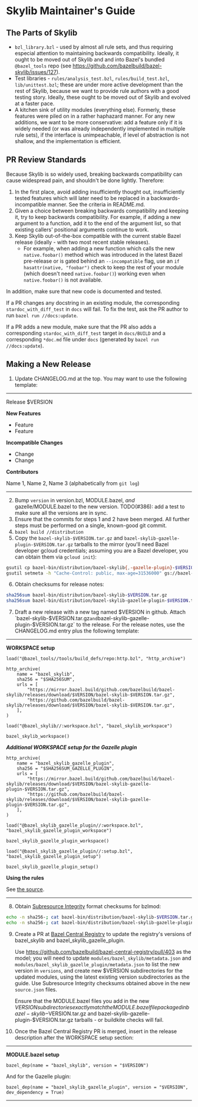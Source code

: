 # Skylib Maintainer's Guide

## The Parts of Skylib

*   `bzl_library.bzl` - used by almost all rule sets, and thus requiring
    especial attention to maintaining backwards compatibility. Ideally, it ought
    to be moved out of Skylib and and into Bazel's bundled `@bazel_tools` repo
    (see https://github.com/bazelbuild/bazel-skylib/issues/127).
*   Test libraries - `rules/analysis_test.bzl`, `rules/build_test.bzl`,
    `lib/unittest.bzl`; these are under more active development than the rest of
    Skylib, because we want to provide rule authors with a good testing story.
    Ideally, these ought to be moved out of Skylib and evolved at a faster pace.
*   A kitchen sink of utility modules (everything else). Formerly, these
    features were piled on in a rather haphazard manner. For any new additions,
    we want to be more conservative: add a feature only if it is widely needed
    (or was already independently implemented in multiple rule sets), if the
    interface is unimpeachable, if level of abstraction is not shallow, and the
    implementation is efficient.

## PR Review Standards

Because Skylib is so widely used, breaking backwards compatibility can cause
widespread pain, and shouldn't be done lightly. Therefore:

1.  In the first place, avoid adding insufficiently thought out, insufficiently
    tested features which will later need to be replaced in a
    backwards-incompatible manner. See the criteria in README.md.
2.  Given a choice between breaking backwards compatibility and keeping it, try
    to keep backwards compatibility. For example, if adding a new argument to a
    function, add it to the end of the argument list, so that existing callers'
    positional arguments continue to work.
3.  Keep Skylib out-of-the-box compatible with the current stable Bazel release
    (ideally - with two most recent stable releases).
    *   For example, when adding a new function which calls the new
        `native.foobar()` method which was introduced in the latest Bazel
        pre-release or is gated behind an `--incompatible` flag, use an `if
        hasattr(native, "foobar")` check to keep the rest of your module (which
        doesn't need `native.foobar()`) working even when `native.foobar()` is
        not available.

In addition, make sure that new code is documented and tested.

If a PR changes any docstring in an existing module, the corresponding
`stardoc_with_diff_test` in `docs` will fail. To fix the test, ask the PR
author to run `bazel run //docs:update`.

If a PR adds a new module, make sure that the PR also adds a corresponding
`stardoc_with_diff_test` target in `docs/BUILD` and a corresponding `*doc.md`
file under `docs` (generated by `bazel run //docs:update`).

## Making a New Release

1.  Update CHANGELOG.md at the top. You may want to use the following template:

--------------------------------------------------------------------------------

Release $VERSION

**New Features**

-   Feature
-   Feature

**Incompatible Changes**

-   Change
-   Change

**Contributors**

Name 1, Name 2, Name 3 (alphabetically from `git log`)

--------------------------------------------------------------------------------

2.  Bump `version` in version.bzl, MODULE.bazel, *and* gazelle/MODULE.bazel to
    the new version.
    TODO(#386): add a test to make sure all the versions are in sync.
3.  Ensure that the commits for steps 1 and 2 have been merged. All further
    steps must be performed on a single, known-good git commit.
4.  `bazel build //distribution`
5.  Copy the `bazel-skylib-$VERSION.tar.gz` and
    `bazel-skylib-gazelle-plugin-$VERSION.tar.gz` tarballs to the mirror (you'll
    need Bazel developer gcloud credentials; assuming you are a Bazel developer,
    you can obtain them via `gcloud init`):

```bash
gsutil cp bazel-bin/distribution/bazel-skylib{,-gazelle-plugin}-$VERSION.tar.gz gs://bazel-mirror/github.com/bazelbuild/bazel-skylib/releases/download/$VERSION/
gsutil setmeta -h "Cache-Control: public, max-age=31536000" gs://bazel-mirror/github.com/bazelbuild/bazel-skylib/releases/download/$VERSION/bazel-skylib{,-gazelle-plugin}-$VERSION.tar.gz
```

6.  Obtain checksums for release notes:

```bash
sha256sum bazel-bin/distribution/bazel-skylib-$VERSION.tar.gz
sha256sum bazel-bin/distribution/bazel-skylib-gazelle-plugin-$VERSION.tar.gz
````

7.  Draft a new release with a new tag named $VERSION in github. Attach
    `bazel-skylib-$VERSION.tar.gz` and
    `bazel-skylib-gazelle-plugin-$VERSION.tar.gz` to the release. For the
    release notes, use the CHANGELOG.md entry plus the following template:

--------------------------------------------------------------------------------

**WORKSPACE setup**

```
load("@bazel_tools//tools/build_defs/repo:http.bzl", "http_archive")

http_archive(
    name = "bazel_skylib",
    sha256 = "$SHA256SUM",
    urls = [
        "https://mirror.bazel.build/github.com/bazelbuild/bazel-skylib/releases/download/$VERSION/bazel-skylib-$VERSION.tar.gz",
        "https://github.com/bazelbuild/bazel-skylib/releases/download/$VERSION/bazel-skylib-$VERSION.tar.gz",
    ],
)

load("@bazel_skylib//:workspace.bzl", "bazel_skylib_workspace")

bazel_skylib_workspace()
```

***Additional WORKSPACE setup for the Gazelle plugin***

```starlark
http_archive(
    name = "bazel_skylib_gazelle_plugin",
    sha256 = "$SHA256SUM_GAZELLE_PLUGIN",
    urls = [
        "https://mirror.bazel.build/github.com/bazelbuild/bazel-skylib/releases/download/$VERSION/bazel-skylib-gazelle-plugin-$VERSION.tar.gz",
        "https://github.com/bazelbuild/bazel-skylib/releases/download/$VERSION/bazel-skylib-gazelle-plugin-$VERSION.tar.gz",
    ],
)

load("@bazel_skylib_gazelle_plugin//:workspace.bzl", "bazel_skylib_gazelle_plugin_workspace")

bazel_skylib_gazelle_plugin_workspace()

load("@bazel_skylib_gazelle_plugin//:setup.bzl", "bazel_skylib_gazelle_plugin_setup")

bazel_skylib_gazelle_plugin_setup()
```

**Using the rules**

See [the source](https://github.com/bazelbuild/bazel-skylib/tree/$VERSION).

--------------------------------------------------------------------------------

8.  Obtain [Subresource Integrity](https://w3c.github.io/webappsec-subresource-integrity/#integrity-metadata-description)
    format checksums for bzlmod:

```bash
echo -n sha256-; cat bazel-bin/distribution/bazel-skylib-$VERSION.tar.gz | openssl dgst -sha256 -binary | base64
echo -n sha256-; cat bazel-bin/distribution/bazel-skylib-gazelle-plugin-$VERSION.tar.gz | openssl dgst -sha256 -binary | base64
```

9.  Create a PR at [Bazel Central Registry](https://github.com/bazelbuild/bazel-central-registry)
    to update the registry's versions of bazel_skylib and
    bazel_skylib_gazelle_plugin.

    Use https://github.com/bazelbuild/bazel-central-registry/pull/403 as the
    model; you will need to update `modules/bazel_skylib/metadata.json` and
    `modules/bazel_skylib_gazelle_plugin/metadata.json` to list the new version
    in `versions`, and create new $VERSION subdirectories for the updated
    modules, using the latest existing version subdirectories as the guide. Use
    Subresource Integrity checksums obtained above in the new `source.json`
    files.

    Ensure that the MODULE.bazel files you add in the new $VERSION
    subdirectories exactly match the MODULE.bazel file packaged in
    bazel-skylib-$VERSION.tar.gz and bazel-skylib-gazelle-plugin-$VERSION.tar.gz
    tarballs - or buildkite checks will fail.

10. Once the Bazel Central Registry PR is merged, insert in the release
    description after the WORKSPACE setup section:

--------------------------------------------------------------------------------

**MODULE.bazel setup**

```starlark
bazel_dep(name = "bazel_skylib", version = "$VERSION")
```

And for the Gazelle plugin:

```starlark
bazel_dep(name = "bazel_skylib_gazelle_plugin", version = "$VERSION", dev_dependency = True)
```

--------------------------------------------------------------------------------
